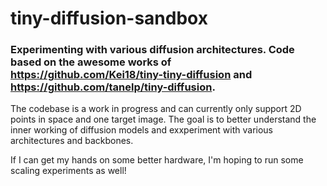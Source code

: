 # tiny-diffusion-sandbox

### Experimenting with various diffusion architectures. Code based on the awesome works of https://github.com/Kei18/tiny-tiny-diffusion and https://github.com/tanelp/tiny-diffusion.

The codebase is a work in progress and can currently only support 2D points in space and one target image.
The goal is to better understand the inner working of diffusion models and exxperiment with various architectures and backbones.

If I can get my hands on some better hardware, I'm hoping to run some scaling experiments as well!
